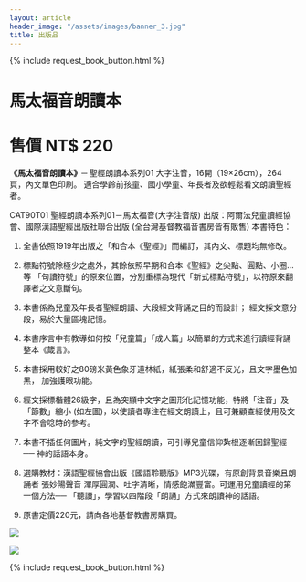 ```yaml
---
layout: article
header_image: "/assets/images/banner_3.jpg"
title: 出版品
---
```


{% include request_book_button.html %}

# 馬太福音朗讀本
# 售價 NT$ 220

**《馬太福音朗讀本》**─ 聖經朗讀本系列01
  大字注音，16開（19×26cm），264頁，內文單色印刷。
  適合學齡前孩童、國小學童、年長者及欲輕鬆看文朗讀聖經者。


 
CAT90T01 聖經朗讀本系列01－馬太福音(大字注音版) 出版：阿爾法兒童讀經協會、國際漢語聖經出版社聯合出版 (全台灣基督教福音書房皆有販售)
 本書特色：

1. 全書依照1919年出版之「和合本《聖經》」而編訂，其內文、標題均無修改。
 
2. 標點符號除極少之處外，其餘依照早期和合本《聖經》之尖點、圓點、小圈…等
   「句讀符號」的原來位置，分別重標為現代「新式標點符號」，以符原來翻譯者之文意斷句。
 
3. 本書係為兒童及年長者聖經朗讀、大段經文背誦之目的而設計；
     經文採文意分段，易於大量區塊記憶。
 
4. 本書序言中有教導如何按「兒童篇」「成人篇」以簡單的方式來進行讀經背誦整本《箴言》。
 
5. 本書採用較好之80磅米黃色象牙道林紙，紙張柔和舒適不反光，且文字墨色加黑，
     加強護眼功能。
 
6. 經文採標楷體26級字，且為突顯中文字之圖形化記憶功能，特將「注音」及「節數」縮小
     (如左圖)，以使讀者專注在經文朗讀上，且可兼顧查經使用及文字不會唸時的參考。
 
7. 本書不插任何圖片，純文字的聖經朗讀，可引導兒童信仰紮根逐漸回歸聖經──
     神的話語本身。
 
8. 選購教材：漢語聖經協會出版《國語聆聽版》MP3光碟，有原創背景音樂且朗誦者
    張妙陽聲音  渾厚圓潤、吐字清晰，情感飽滿豐富。可運用兒童讀經的第一個方法──
   「聽讀」，學習以四階段「朗誦」方式來朗讀神的話語。
 
9. 原書定價220元，請向各地基督教書房購買。

![]({{site.baseurl}}/assets/images/books/馬太福音.jpg) 

![]({{site.baseurl}}/assets/images/books/馬太福音二.jpg) 

{% include request_book_button.html %}
